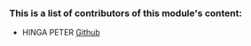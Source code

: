 ### This is a list of contributors of this module's content:

- HINGA PETER [Github](https://github.com/Hinga-inc/PLP-academy/edit/main/web_technologies_module)
